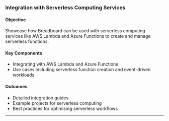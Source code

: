 ### Integration with Serverless Computing Services

#### Objective

Showcase how Breadboard can be used with serverless computing services like AWS Lambda and Azure Functions to create and manage serverless functions.

#### Key Components

- Integrating with AWS Lambda and Azure Functions
- Use cases including serverless function creation and event-driven workloads

#### Outcomes

- Detailed integration guides
- Example projects for serverless computing
- Best practices for optimising serverless workflows

---